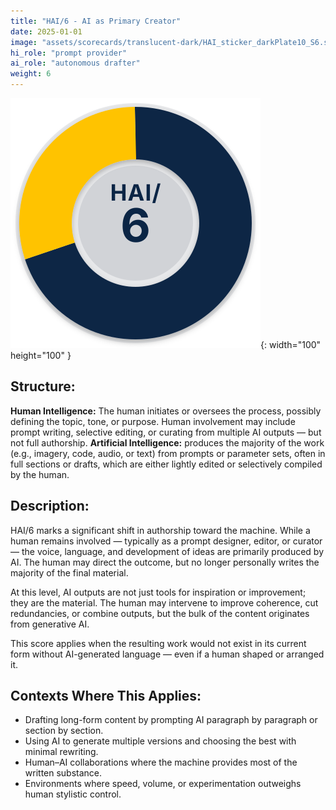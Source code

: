 ```yaml
---
title: "HAI/6 - AI as Primary Creator"
date: 2025-01-01
image: "assets/scorecards/translucent-dark/HAI_sticker_darkPlate10_S6.svg"
hi_role: "prompt provider"
ai_role: "autonomous drafter"
weight: 6
---
```


![HAI Score 6](/assets/scorecards/translucent-dark/HAI_sticker_darkPlate10_S6.svg){: width="100" height="100" }

## Structure:
**Human Intelligence:** The human initiates or oversees the process, possibly defining the topic, tone, or purpose. Human involvement may include prompt writing, selective editing, or curating from multiple AI outputs — but not full authorship.
**Artificial Intelligence:** produces the majority of the work (e.g., imagery, code, audio, or text) from prompts or parameter sets, often in full sections or drafts, which are either lightly edited or selectively compiled by the human.

## Description:
HAI/6 marks a significant shift in authorship toward the machine. While a human remains involved — typically as a prompt designer, editor, or curator — the voice, language, and development of ideas are primarily produced by AI. The human may direct the outcome, but no longer personally writes the majority of the final material.

At this level, AI outputs are not just tools for inspiration or improvement; they are the material. The human may intervene to improve coherence, cut redundancies, or combine outputs, but the bulk of the content originates from generative AI.

This score applies when the resulting work would not exist in its current form without AI-generated language — even if a human shaped or arranged it.

## Contexts Where This Applies:
- Drafting long-form content by prompting AI paragraph by paragraph or section by section.
- Using AI to generate multiple versions and choosing the best with minimal rewriting.
- Human–AI collaborations where the machine provides most of the written substance.
- Environments where speed, volume, or experimentation outweighs human stylistic control.
